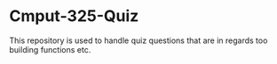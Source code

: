 # Cmput-325-Quiz

This repository is used to handle quiz questions that are in regards too building functions etc. 
